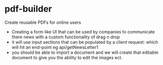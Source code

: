 # pdf-builder
Create reusable PDFs for online users 

- Creating a form like UI that can be used by companies to communicate there news with a custom functionality of drag n drop
- it will use input sections that can be populated by a client request: which will hit an end-point eg api/getNewsLetter1 
- you should be able to import a document and we will create that editable document to give you the ability to edit the images ect.
